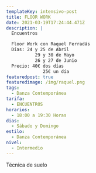 ```yaml
---
templateKey: intensivo-post
title: FLOOR WORK
date: 2021-03-19T17:24:44.471Z
description: |
  Encuentros

  Floor Work con Raquel Ferradás
  Días: 24 y 25 de Abril
           29 y 30 de Mayo
           26 y 27 de Junio
  Precio: 40€ dos días
              25€ un día 
featuredpost: true
featuredimage: /img/raquel.png
tags:
  - Danza Contemporánea
tarifa:
  - ENCUENTROS
horarios:
  - 18:00 a 19:30 Horas
dias:
  - Sábado y Domingo
estilo:
  - Danza Contemporánea
nivel:
  - Intermedio
---
```

Técnica de suelo